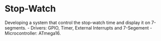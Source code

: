 # Stop-Watch
Developing a system that control the stop-watch time and display it on 7-segments. - Drivers: GPIO, Timer, External Interrupts and 7-Segement - Microcontroller: ATmega16.
